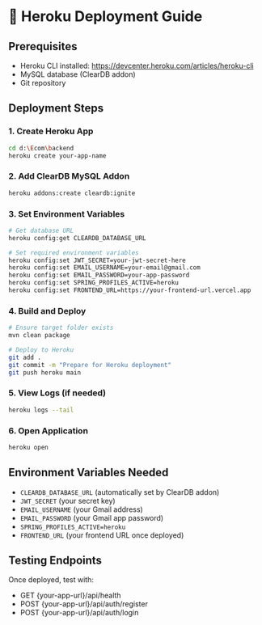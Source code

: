 # 🚀 Heroku Deployment Guide

## Prerequisites
- Heroku CLI installed: https://devcenter.heroku.com/articles/heroku-cli
- MySQL database (ClearDB addon)
- Git repository

## Deployment Steps

### 1. Create Heroku App
```bash
cd d:\Ecom\backend
heroku create your-app-name
```

### 2. Add ClearDB MySQL Addon
```bash
heroku addons:create cleardb:ignite
```

### 3. Set Environment Variables
```bash
# Get database URL
heroku config:get CLEARDB_DATABASE_URL

# Set required environment variables
heroku config:set JWT_SECRET=your-jwt-secret-here
heroku config:set EMAIL_USERNAME=your-email@gmail.com
heroku config:set EMAIL_PASSWORD=your-app-password
heroku config:set SPRING_PROFILES_ACTIVE=heroku
heroku config:set FRONTEND_URL=https://your-frontend-url.vercel.app
```

### 4. Build and Deploy
```bash
# Ensure target folder exists
mvn clean package

# Deploy to Heroku
git add .
git commit -m "Prepare for Heroku deployment"
git push heroku main
```

### 5. View Logs (if needed)
```bash
heroku logs --tail
```

### 6. Open Application
```bash
heroku open
```

## Environment Variables Needed
- `CLEARDB_DATABASE_URL` (automatically set by ClearDB addon)
- `JWT_SECRET` (your secret key)
- `EMAIL_USERNAME` (your Gmail address)
- `EMAIL_PASSWORD` (your Gmail app password)
- `SPRING_PROFILES_ACTIVE=heroku`
- `FRONTEND_URL` (your frontend URL once deployed)

## Testing Endpoints
Once deployed, test with:
- GET {your-app-url}/api/health
- POST {your-app-url}/api/auth/register
- POST {your-app-url}/api/auth/login
